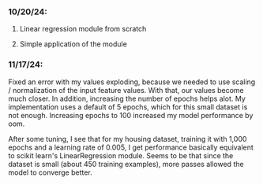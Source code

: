 ### 10/20/24:

1) Linear regression module from scratch

2) Simple application of the module 


### 11/17/24:
Fixed an error with my values exploding, because we needed to use scaling / normalization of the input feature values. With that, our values become much closer. In addition, increasing the number of epochs helps alot. My implementation uses a default of 5 epochs, which for this small dataset is not enough. Increasing epochs to 100 increased my model performance by oom. 

After some tuning, I see that for my housing dataset, training it with 1,000 epochs and a learning rate of 0.005, I get performance basically equivalent to scikit learn's LinearRegression module. Seems to be that since the dataset is small (about 450 training examples), more passes allowed the model to converge better. 